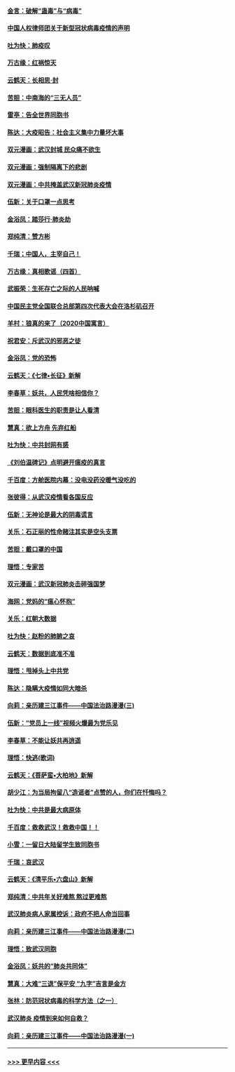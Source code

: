 #### [金言：破解“蛊毒”与“病毒”](../pages/nsc993/n11864103.md?t=02131511) 
#### [中国人权律师团关于新型冠状病毒疫情的声明](../pages/nsc993/n11864249.md?t=02131511) 
#### [吐为快：肺疫叹](../pages/nsc993/n11864027.md?t=02131511) 
#### [万古缘：红祸惊天](../pages/nsc993/n11864079.md?t=02131511) 
#### [云鹤天：长相思‧封](../pages/nsc993/n11864006.md?t=02131511) 
#### [苦胆：中南海的“三无人员”](../pages/nsc993/n11862997.md?t=02131511) 
#### [雷亭：告全世界同胞书](../pages/nsc993/n11862572.md?t=02131511) 
#### [陈达：大疫昭告：社会主义集中力量坏大事](../pages/nsc993/n11859419.md?t=02131511) 
#### [双元漫画：武汉封城 民众痛不欲生](../pages/nsc993/n11859287.md?t=02131511) 
#### [双元漫画：强制隔离下的悲剧](../pages/nsc993/n11859244.md?t=02131511) 
#### [双元漫画：中共掩盖武汉新冠肺炎疫情](../pages/nsc993/n11858249.md?t=02131511) 
#### [伍新：关于口罩一点思考](../pages/nsc993/n11859195.md?t=02131511) 
#### [金浴凤：踏莎行‧肺炎劫](../pages/nsc993/n11858227.md?t=02131511) 
#### [郑纯清：赞方彬](../pages/nsc993/n11856803.md?t=02131511) 
#### [千瑞；中国人，主宰自己！](../pages/nsc993/n11856793.md?t=02131511) 
#### [万古缘：真相歌谣（四首）](../pages/nsc993/n11856263.md?t=02131511) 
#### [武振荣：生死存亡之际的人民呐喊](../pages/nsc993/n11856256.md?t=02131511) 
#### [中国民主党全国联合总部第四次代表大会在洛杉矶召开](../pages/nsc993/n11856344.md?t=02131511) 
#### [羊村：狼真的来了（2020中国寓言）](../pages/nsc993/n11856229.md?t=02131511) 
#### [祝君安：斥武汉的邪恶之徒](../pages/nsc993/n11855861.md?t=02131511) 
#### [金浴凤：党的恐怖](../pages/nsc993/n11855849.md?t=02131511) 
#### [云鹤天：《七律▪长征》新解](../pages/nsc993/n11855479.md?t=02131511) 
#### [李春草：妖共，人民凭啥相信你？](../pages/nsc993/n11855196.md?t=02131511) 
#### [苦胆：眼科医生的职责是让人看清](../pages/nsc993/n11853840.md?t=02131511) 
#### [慧真：欲上方舟 先弃红船](../pages/nsc993/n11853483.md?t=02131511) 
#### [吐为快：中共封网有感](../pages/nsc993/n11852575.md?t=02131511) 
#### [《刘伯温碑记》点明避开瘟疫的真言](../pages/nsc993/n11852128.md?t=02131511) 
#### [千百度：方舱医院内幕：没电没药没暖气没吃的](../pages/nsc993/n11850211.md?t=02131511) 
#### [张彼得：从武汉疫情看各国反应](../pages/nsc993/n11850102.md?t=02131511) 
#### [伍新：无神论是最大的阴毒谎言](../pages/nsc993/n11846129.md?t=02131511) 
#### [关乐：石正丽的性命赌注其实是空头支票](../pages/nsc993/n11846109.md?t=02131511) 
#### [苦胆：戴口罩的中国](../pages/nsc993/n11845576.md?t=02131511) 
#### [理悟：专家苦](../pages/nsc993/n11845564.md?t=02131511) 
#### [双元漫画：武汉新冠肺炎击碎强国梦](../pages/nsc993/n11843320.md?t=02131511) 
#### [海网：党妈的“瘟心怀抱”](../pages/nsc993/n11840740.md?t=02131511) 
#### [关乐：红朝大数据](../pages/nsc993/n11840675.md?t=02131511) 
#### [吐为快：赵粉的肺腑之哀](../pages/nsc993/n11840618.md?t=02131511) 
#### [云鹤天：数据到底准不准](../pages/nsc993/n11840325.md?t=02131511) 
#### [理悟：甩掉头上中共党](../pages/nsc993/n11838826.md?t=02131511) 
#### [陈达：隐瞒大疫情如同大暗杀](../pages/nsc993/n11838771.md?t=02131511) 
#### [向莉：亲历建三江事件——中国法治路漫漫(三)](../pages/nsc993/n11831825.md?t=02131511) 
#### [伍新：“党员上一线”视频火爆最为党乐见](../pages/nsc993/n11838200.md?t=02131511) 
#### [李春草：不能让妖共再逍遥](../pages/nsc993/n11838102.md?t=02131511) 
#### [理悟：快逃(歌词)](../pages/nsc993/n11838083.md?t=02131511) 
#### [云鹤天：《菩萨蛮▪大柏地》新解](../pages/nsc993/n11838059.md?t=02131511) 
#### [胡少江：为当局拘留八“造谣者”点赞的人，你们在忏悔吗？](../pages/nsc993/n11836801.md?t=02131511) 
#### [吐为快：中共是最大病原体](../pages/nsc993/n11836748.md?t=02131511) 
#### [千百度：救救武汉！救救中国！！](../pages/nsc993/n11836145.md?t=02131511) 
#### [小雪：一留日大陆留学生致同胞书](../pages/nsc993/n11834624.md?t=02131511) 
#### [千瑞：哀武汉](../pages/nsc993/n11833647.md?t=02131511) 
#### [云鹤天：《清平乐▪六盘山》新解](../pages/nsc993/n11833611.md?t=02131511) 
#### [郑纯清：中共年关好难熬 熬过更难熬](../pages/nsc993/n11833489.md?t=02131511) 
#### [武汉肺炎病人家属控诉：政府不把人命当回事](../pages/nsc993/n11833205.md?t=02131511) 
#### [向莉：亲历建三江事件——中国法治路漫漫(二)](../pages/nsc993/n11829102.md?t=02131511) 
#### [理悟：致武汉同胞](../pages/nsc993/n11831522.md?t=02131511) 
#### [金浴凤：妖共的“肺炎共同体”](../pages/nsc993/n11829448.md?t=02131511) 
#### [慧真：大难“三退”保平安 “九字”吉言是金方](../pages/nsc993/n11829501.md?t=02131511) 
#### [张林：防范冠状病毒的科学方法（之一）](../pages/nsc993/n11828618.md?t=02131511) 
#### [武汉肺炎 疫情到来如何自救？](../pages/nsc993/n11827632.md?t=02131511) 
#### [向莉：亲历建三江事件——中国法治路漫漫(一)](../pages/nsc993/n11827190.md?t=02131511) 

----
#### [ >>> 更早内容 <<< ](../indexes/nsc993-earlier.md)
